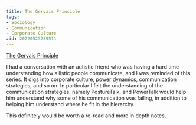 ```yaml
---
title: The Gervais Principle
tags:
- Sociology
- Communication
- Corporate Culture
zid: 20220523235511
---
```


[The Gervais Principle](https://www.ribbonfarm.com/the-gervais-principle/)

I had a conversation with an autistic friend who was having a hard time understanding how allistic people communicate, and I was reminded of this series. It digs into corporate culture, power dynamics, communication strategies, and so on. In particular I felt the understanding of the communication strategies, namely PostureTalk, and PowerTalk would help him understand why some of his communication was failing, in addition to helping him understand where he fit in the hierarchy.

This definitely would be worth a re-read and more in depth notes.